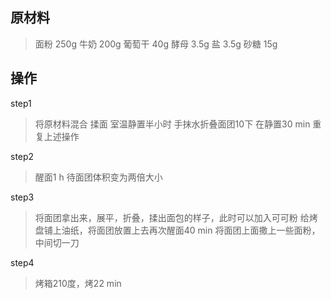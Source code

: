 
## 原材料
>面粉   250g
>牛奶   200g
>葡萄干 40g
>酵母   3.5g
>盐     3.5g
>砂糖   15g

## 操作
step1
>将原材料混合
>   揉面
>室温静置半小时
>手抹水折叠面团10下
在静置30 min
重复上述操作

step2
>醒面1 h  待面团体积变为两倍大小


step3
>将面团拿出来，展平，折叠，揉出面包的样子，此时可以加入可可粉
给烤盘铺上油纸，将面团放置上去再次醒面40 min
将面团上面撒上一些面粉，中间切一刀

step4
>烤箱210度，烤22 min